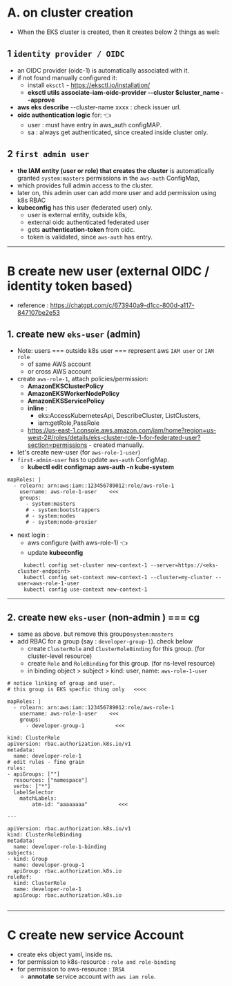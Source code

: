 # A. on cluster creation
- When the EKS cluster is created, then it creates below 2 things as well:

## 1 `identity provider / OIDC`
- an OIDC provider (oidc-1) is automatically associated with it.
- if not found manually configured it:
  - install `eksctl` - https://eksctl.io/installation/
  - **eksctl utils associate-iam-oidc-provider --cluster $cluster_name --approve**
- **aws eks describe** --cluster-name xxxx : check issuer url.
- **oidc authentication logic** for:  :point_left:
  - user : must have entry in aws_auth configMAP.
  - sa   : always get authenticated,  since created inside cluster only.
  
## 2 `first admin user`
  - **the IAM entity (user or role) that creates the cluster** is automatically granted `system:masters` permissions in the `aws-auth` ConfigMap, 
  - which provides full admin access to the cluster.
  - later on, this admin user can add more user and add permission using k8s RBAC
  - **kubeconfig** has this user (federated user) only.
    - user is external entity, outside k8s, 
    - external oidc authenticated federated user
    - gets **authentication-token** from oidc.
    - token is validated, since `aws-auth` has entry. 

---
# B create new user (external OIDC / identity token based)
- reference : https://chatgpt.com/c/673940a9-d1cc-800d-a117-847107be2e53

## 1. create new `eks-user` (admin)
- Note: users === outside k8s user === represent aws `IAM user` or `IAM role`
  - of same AWS account
  - or cross AWS account
- create `aws-role-1`, attach policies/permission:
  - **AmazonEKSClusterPolicy**
  - **AmazonEKSWorkerNodePolicy** 
  - **AmazonEKSServicePolicy**
  - **inline** : 
    - eks:AccessKubernetesApi, DescribeCluster, ListClusters, 
    - iam:getRole,PassRole
  - https://us-east-1.console.aws.amazon.com/iam/home?region=us-west-2#/roles/details/eks-cluster-role-1-for-federated-user?section=permissions - created manually.
- let's create new-user  (for `aws-role-1-user`)
- `first-admin-user` has to update `aws-auth` ConfigMap.
  - **kubectl edit configmap aws-auth -n kube-system**
```
mapRoles: |
  - rolearn: arn:aws:iam::123456789012:role/aws-role-1
    username: aws-role-1-user    <<<
    groups:
      - system:masters
      # - system:bootstrappers
      # - system:nodes
      # - system:node-proxier
```
- next login :
  - aws configure (with aws-role-1) :point_left:
  - update **kubeconfig**
  ```
    kubectl config set-cluster new-context-1 --server=https://<eks-cluster-endpoint>
    kubectl config set-context new-context-1 --cluster=my-cluster --user=aws-role-1-user
    kubectl config use-context new-context-1
  ```
---
## 2. create new `eks-user` (non-admin )  === cg
- same as above. but remove this groupo`system:masters`
- add RBAC for a group (say : `developer-group-1`). check below
  - create `ClusterRole` and `ClusterRoleBinding` for this group. (for cluster-level resource)
  - create `Role` and `RoleBinding` for this group. (for ns-level resource)
  - in binding object > subject > kind: user, name: `aws-role-1-user`
```
# notice linking of group and user.
# this group is EKS specfic thing only   <<<<

mapRoles: |
  - rolearn: arn:aws:iam::123456789012:role/aws-role-1
    username: aws-role-1-user    <<<
    groups:
      - developer-group-1          <<<
```

```
kind: ClusterRole
apiVersion: rbac.authorization.k8s.io/v1
metadata:
  name: developer-role-1
# edit rules - fine grain 
rules:
- apiGroups: [""]
  resources: ["namespace"]
  verbs: ["*"]
  labelSelector
    matchLabels:
        atm-id: "aaaaaaaa"          <<<

---

apiVersion: rbac.authorization.k8s.io/v1
kind: ClusterRoleBinding
metadata:
  name: developer-role-1-binding
subjects:
- kind: Group
  name: developer-group-1  
  apiGroup: rbac.authorization.k8s.io
roleRef:
  kind: ClusterRole
  name: developer-role-1
  apiGroup: rbac.authorization.k8s.io
  
```
---
# C  create new service Account
- create eks object yaml, inside ns.
- for permission to k8s-resource : `role and role-binding`
- for permission to aws-resource : `IRSA`
  - **annotate** service account with `aws iam role`.

